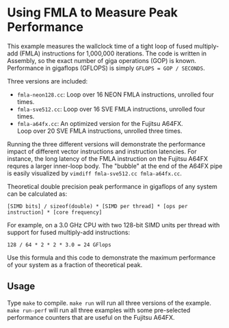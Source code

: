 # Using FMLA to Measure Peak Performance

This example measures the wallclock time of a tight loop of fused multiply-add
(FMLA) instructions for 1,000,000 iterations.  The code is written in Assembly,
so the exact number of giga operations (GOP) is known.  Performance in gigaflops 
(GFLOPS) is simply `GFLOPS = GOP / SECONDS`.

Three versions are included:
 * `fmla-neon128.cc`: Loop over 16 NEON FMLA instructions, unrolled four times.
 * `fmla-sve512.cc`: Loop over 16 SVE FMLA instructions, unrolled four times.
 * `fmla-a64fx.cc`: An optimized version for the Fujitsu A64FX.  
   Loop over 20 SVE FMLA instructions, unrolled three times.

Running the three different versions will demonstrate the performance impact of
different vector instructions and instruction latencies.  For instance, the long
latency of the FMLA instruction on the Fujitsu A64FX requres a larger inner-loop 
body.  The "bubble" at the end of the A64FX pipe is easily visualized by
`vimdiff fmla-sve512.cc fmla-a64fx.cc`.

Theoretical double precision peak performance in gigaflops of any system can 
be calculated as:

```
[SIMD bits] / sizeof(double) * [SIMD per thread] * [ops per instruction] * [core frequency]
```

For example, on a 3.0 GHz CPU with two 128-bit SIMD units per thread 
with support for fused multiply-add instructions:

```
128 / 64 * 2 * 2 * 3.0 = 24 GFlops
```

Use this formula and this code to demonstrate the maximum performance of your
system as a fraction of theoretical peak.

## Usage

Type `make` to compile.  `make run` will run all three versions of the example.
`make run-perf` will run all three examples with some pre-selected performance
counters that are useful on the Fujitsu A64FX.

